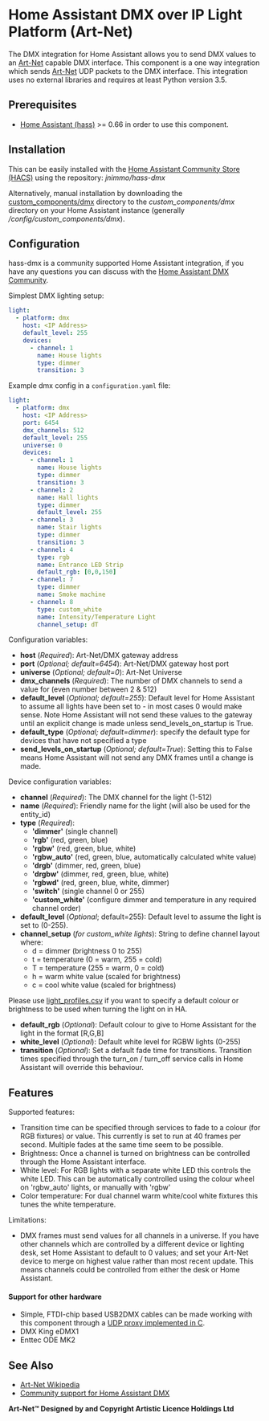 # Home Assistant DMX over IP Light Platform (Art-Net)

The DMX integration for Home Assistant allows you to send DMX values to an [Art-Net](http://www.art-net.org.uk) capable DMX interface. This component is a one way integration which sends [Art-Net](https://en.wikipedia.org/wiki/Art-Net) UDP packets to the DMX interface. This integration uses no external libraries and requires at least Python version 3.5.

## Prerequisites

* [Home Assistant (hass)](https://www.home-assistant.io/) >= 0.66 in order to use this component.

## Installation

This can be easily installed with the [Home Assistant Community Store (HACS)](https://github.com/custom-components/hacs) using the repository: *jnimmo/hass-dmx*

Alternatively, manual installation by downloading the [custom_components/dmx](custom_components/dmx) directory to the *custom_components/dmx* directory on your Home Assistant instance (generally */config/custom_components/dmx*).

## Configuration

hass-dmx is a community supported Home Assistant integration, if you have any questions you can discuss with the [Home Assistant DMX Community](https://community.home-assistant.io/t/dmx-lighting/2248).

Simplest DMX lighting setup:

```yaml
light:
  - platform: dmx
    host: <IP Address>
    default_level: 255
    devices:
      - channel: 1
        name: House lights
        type: dimmer
        transition: 3
```


Example dmx config in a `configuration.yaml` file:

```yaml
light:
  - platform: dmx
    host: <IP Address>
    port: 6454
    dmx_channels: 512 
    default_level: 255
    universe: 0
    devices:
      - channel: 1
        name: House lights
        type: dimmer
        transition: 3
      - channel: 2
        name: Hall lights
        type: dimmer
        default_level: 255
      - channel: 3
        name: Stair lights
        type: dimmer
        transition: 3
      - channel: 4
        type: rgb
        name: Entrance LED Strip
        default_rgb: [0,0,150]
      - channel: 7
        type: dimmer
        name: Smoke machine
      - channel: 8
        type: custom_white
        name: Intensity/Temperature Light
        channel_setup: dT
```

Configuration variables:
- **host** (*Required*): Art-Net/DMX gateway address
- **port** (*Optional; default=6454*): Art-Net/DMX gateway host port
- **universe** (*Optional; default=0*): Art-Net Universe
- **dmx_channels** (*Required*): The number of DMX channels to send a value for (even number between 2 & 512)
- **default_level** (*Optional; default=255*): Default level for Home Assistant to assume all lights have been set to - in most cases 0 would make sense. Note Home Assistant will not send these values to the gateway until an explicit change is made unless send_levels_on_startup is True.
- **default_type** (*Optional; default=dimmer*): specify the default type for devices that have not specified a type
- **send_levels_on_startup** (*Optional; default=True*): Setting this to False means Home Assistant will not send any DMX frames until a change is made.

Device configuration variables:
- **channel** (*Required*): The DMX channel for the light (1-512)
- **name** (*Required*): Friendly name for the light (will also be used for the entity_id)
- **type** (*Required*): 
  - **'dimmer'** (single channel)
  - **'rgb'** (red, green, blue)
  - **'rgbw'** (red, green, blue, white)
  - **'rgbw_auto'** (red, green, blue, automatically calculated white value) 
  - **'drgb'** (dimmer, red, green, blue)
  - **'drgbw'** (dimmer, red, green, blue, white)
  - **'rgbwd'** (red, green, blue, white, dimmer)
  - **'switch'** (single channel 0 or 255)
  - **'custom_white'** (configure dimmer and temperature in any required channel order)
- **default_level** (*Optional*; default=255): Default level to assume the light is set to (0-255). 
- **channel_setup** (*for custom_white lights*): String to define channel layout where:
  - d = dimmer (brightness 0 to 255)
  - t = temperature (0 = warm, 255 = cold)
  - T = temperature (255 = warm, 0 = cold)
  - h = warm white value (scaled for brightness)
  - c = cool white value (scaled for brightness)
  
Please use [light_profiles.csv](https://www.home-assistant.io/components/light/#default-turn-on-values) if you want to specify a default colour or brightness to be used when turning the light on in HA.
- **default_rgb** (*Optional*): Default colour to give to Home Assistant for the light in the format [R,G,B]
- **white_level** (*Optional*): Default white level for RGBW lights (0-255)
- **transition** (*Optional*): Set a default fade time for transitions. Transition times specified through the turn_on / turn_off service calls in Home Assistant will override this behaviour. 

## Features ##

Supported features:
- Transition time can be specified through services to fade to a colour (for RGB fixtures) or value. This currently is set to run at 40 frames per second. Multiple fades at the same time seem to be possible.
- Brightness: Once a channel is turned on brightness can be controlled through the Home Assistant interface.
- White level: For RGB lights with a separate white LED this controls the white LED. This can be automatically controlled using the colour wheel on 'rgbw_auto' lights, or manually with 'rgbw'
- Color temperature: For dual channel warm white/cool white fixtures this tunes the white temperature.

Limitations:
- DMX frames must send values for all channels in a universe. If you have other channels which are controlled by a different device or lighting desk, set Home Assistant to default to 0 values; and set your Art-Net device to merge on highest value rather than most recent update. This means channels could be controlled from either the desk or Home Assistant.

#### Support for other hardware

- Simple, FTDI-chip based USB2DMX cables can be made working with this component through a [UDP proxy implemented in C](https://gist.github.com/zonque/10b7b7183519bf7d3112881cb31b6133).
- DMX King eDMX1
- Enttec ODE MK2

## See Also

* [Art-Net Wikipedia](https://en.wikipedia.org/wiki/Art-Net)
* [Community support for Home Assistant DMX](https://community.home-assistant.io/t/dmx-lighting/2248)

**Art-Net™ Designed by and Copyright Artistic Licence Holdings Ltd**

